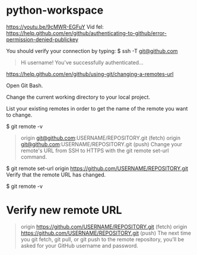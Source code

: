 # python-workspace
https://youtu.be/9cMWR-EGFuY
Vid fel: https://help.github.com/en/github/authenticating-to-github/error-permission-denied-publickey

You should verify your connection by typing:
$ ssh -T git@github.com
> Hi username! You've successfully authenticated...

https://help.github.com/en/github/using-git/changing-a-remotes-url

Open Git Bash.

Change the current working directory to your local project.

List your existing remotes in order to get the name of the remote you want to change.

$ git remote -v
> origin  git@github.com:USERNAME/REPOSITORY.git (fetch)
> origin  git@github.com:USERNAME/REPOSITORY.git (push)
Change your remote's URL from SSH to HTTPS with the git remote set-url command.

$ git remote set-url origin https://github.com/USERNAME/REPOSITORY.git
Verify that the remote URL has changed.

$ git remote -v
# Verify new remote URL
> origin  https://github.com/USERNAME/REPOSITORY.git (fetch)
> origin  https://github.com/USERNAME/REPOSITORY.git (push)
The next time you git fetch, git pull, or git push to the remote repository, you'll be asked for your GitHub username and password.

